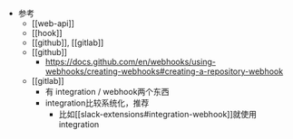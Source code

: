 - 参考
    - [[web-api]]
    - [[hook]]
    - [[github]], [[gitlab]]
    - [[github]]
      - https://docs.github.com/en/webhooks/using-webhooks/creating-webhooks#creating-a-repository-webhook
    - [[gitlab]]
      - 有 integration / webhook两个东西
      - integration比较系统化，推荐
        - 比如[[slack-extensions#integration-webhook]]就使用 integration
